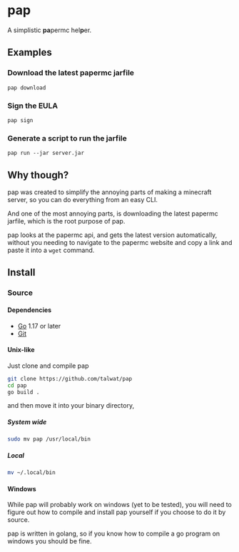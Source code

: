 # pap

A simplistic **pa**permc hel**p**er.

## Examples

### Download the latest papermc jarfile

`pap download`

### Sign the EULA

`pap sign`

### Generate a script to run the jarfile

`pap run --jar server.jar`

## Why though?

pap was created to simplify the annoying parts of making a minecraft server, so you can do everything from an easy CLI.

And one of the most annoying parts, is downloading the latest papermc jarfile, which is the root purpose of pap.

pap looks at the papermc api, and gets the latest version automatically, without you needing to navigate to the papermc website and copy a link and paste it into a `wget` command.

## Install

### Source

#### Dependencies

* [Go](https://go.dev/) 1.17 or later
* [Git](https://git-scm.com/)

#### Unix-like

Just clone and compile pap

```sh
git clone https://github.com/talwat/pap
cd pap
go build .
```

and then move it into your binary directory,

##### System wide

```sh
sudo mv pap /usr/local/bin
```

##### Local

```sh
mv ~/.local/bin
```

#### Windows

While pap will probably work on windows (yet to be tested),
you will need to figure out how to compile and install pap yourself if you choose to do it by source.

pap is written in golang, so if you know how to compile a go program on windows you should be fine.
